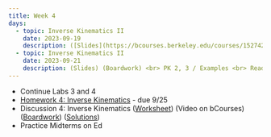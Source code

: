 ```yaml
---
title: Week 4
days:
  - topic: Inverse Kinematics II
    date: 2023-09-19
    description: ([Slides](https://bcourses.berkeley.edu/courses/1527423/files/86895707?module_item_id=16914291)) ([Boardwork](https://bcourses.berkeley.edu/courses/1527423/files/86901553?module_item_id=16914555)) <br> Manipulator Workspace / PK 1 <br> Reading - MLS 3.3
  - topic: Inverse Kinematics II
    date: 2023-09-21
    description: (Slides) (Boardwork) <br> PK 2, 3 / Examples <br> Reading - MLS 3.3
---
```


- Continue Labs 3 and 4
- [Homework 4: Inverse Kinematics](./assets/homework/hw4_ik.pdf) - due 9/25
- Discussion 4: Inverse Kinematics ([Worksheet](./assets/disc/disc4_ik.pdf)) (Video on bCourses) ([Boardwork](./assets/disc/disc4_boardwork.pdf)) ([Solutions](./assets/disc/disc4_sols.pdf))
- Practice Midterms on Ed

<a id="Week5"></a>